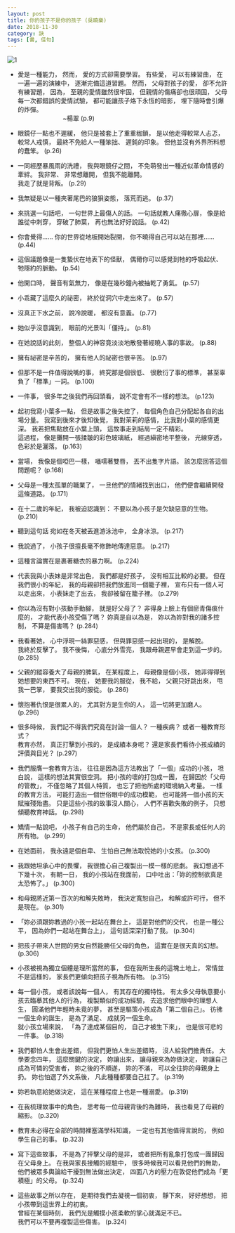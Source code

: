 ```yaml
---
layout: post
title: 你的孩子不是你的孩子 (吳曉樂)
date: 2018-11-30
category: 訣
tags: [書, 佳句]
---
```


![1](https://doltegg.github.io/egg/others/egg/child.jpg)

- 愛是一種能力，
然而，
愛的方式卻需要學習。
有些愛，
可以有練習曲，
在一遍一遍的演練中，
逐漸完備這道習題。
然而，
父母對孩子的愛，
卻不允許有練習題，
因為，
至親的愛情雖然很牢固，
但親情的傷痛卻也很頑固，
父母每一次都錯誤的愛情試驗，
都可能讓孩子烙下永恆的暗影，
埋下隨時會引爆的炸彈。<br />
&nbsp; &nbsp; &nbsp; &nbsp; &nbsp; &nbsp; &nbsp; &nbsp; &nbsp; &nbsp; &nbsp; &nbsp; &nbsp; ~楊翠 (p.9)


- 眼鏡仔一點也不遲緩，
他只是被套上了重重枷鎖，
是以他走得較常人忐忑，
較常人戒慎，
最終不免給人一種笨拙、 遲鈍的印象。
但他並沒有外界所料想的蠢笨。 (p.26)

<!--more-->


- 一同經歷暴風雨的洗禮，
我與眼鏡仔之間，
不免萌發出一種近似革命情感的牽絆。
我非常、 非常想離開，
但我不能離開。<br />
我走了就是背叛。 (p.29)


- 我無疑是以一種夾著尾巴的狼狽姿態，
落荒而逃。 (p.37)


- 來挑選一句話吧，
一句世界上最傷人的話。
一句話就教人痛徹心扉，
像是給誰從中刺穿，
穿破了肺葉，
再也無法好好說話。 (p.42)


- 你會覺得......
你的世界從地板開始裂開，
你不曉得自己可以站在那裡...... (p.44)


- 這個議題像是一隻蟄伏在地表下的怪獸，
偶爾你可以感覺到牠的呼吸起伏、
牠隱約的脈動。 (p.54)


- 他開口時，
聲音有氣無力，
像是在幾秒鐘內被抽乾了勇氣。 (p.57)


- 小乖藏了這麼久的祕密，
終於從洞穴中走出來了。 (p.57)


- 沒真正下水之前，
說冷說暖，
都沒有意義。 (p.77)


- 她似乎沒意識到，
眼前的光景叫「僵持」。 (p.81)


- 在她說話的此刻，
整個人的神容竟淡淡地散發著經曉人事的事故。 (p.88)


- 擁有祕密是辛苦的，
擁有他人的祕密也很辛苦。 (p.97)


- 但那不是一件值得說嘴的事，
終究那是個很低、 很敷衍了事的標準，
甚至辜負了「標準」一詞。 (p.100)


- 一件事，
很多年之後我們再回頭看，
說不定會有不一樣的想法。 (p.123)


- 起初我寫小葉多一點，
但是故事之後失控了，
每個角色自己分配起各自的出場分量。
我寫到後來才後知後覺，
我對茉莉的感情，
比我對小葉的感情更深。
我若把焦點放在小葉上頭，
這故事走到結局一定不精彩。<br />
這過程，
像是攤開一張揉皺的彩色玻璃紙，
經過縝密地平整後，
光線穿透，
色彩於是灑落。 (p.163)


- 當場，
我像是個啞巴一樣，
囁嚅著雙唇，
丟不出隻字片語。
該怎麼回答這個問題呢？ (p.168)


- 父母是一種太孤單的職業了，
一旦他們的情緒找到出口，
他們便會繼續開發這條道路。 (p.171)


- 在十二歲的年紀，
我被迫認識到：
不要以為小孩子是欠缺惡意的生物。 (p.210)


- 聽到這句話
宛如在冬天被丟進游泳池中，
全身冰涼。 (p.217)


- 我說過了，
小孩子很擅長毫不修飾地傳達惡意。 (p.217)


- 這種言論實在是裹著糖衣的暴力啊。 (p.224)


- 代表我與小表妹是非常出色，
我們都是好孩子，
沒有相互比較的必要。
但在我們很小的年紀，
我的母親卻把我們放進同一個籠子裡，
宣布只有一個人可以走出來，
小表妹走了出去，
我卻被留在籠子裡。 (p.279)


- 你以為沒有對小孩動手動腳，
就是好父母了？
非得身上臉上有個瘀青傷痕什麼的，
才能代表小孩受傷了嗎？
妳真是自以為是，
妳以為妳對我的諸多控制，
不算是傷害嗎？ (p.284)


- 我看著她，
心中浮現一絲罪惡感，
但與罪惡感一起出現的，
是解脫。<br />
我終於反擊了。
我不後悔，
心底分外雪亮，
我跟母親遲早會走到這一步的。 (p.285)


- 父親的縱容養大了母親的脾氣，
在某程度上，
母親像是個小孩，
她非得得到她想要的東西不可。
現在，
她要我的服從，
我不給，
父親只好跳出來，
甩我一巴掌，
要我交出我的服從。 (p.286)


- 懷抱著仇恨是很累人的，
尤其對方是生你的人，
這一切將更加磨人。 (p.296)


- 很多時候，
我們記不得我們究竟在討論一個人？
一種疾病？
或者一種教育形式？<br />
教育亦然，
真正打擊到小孩的，
是成績本身呢？
還是家長們看待小孩成績的評價與目光？ (p.297)


- 我們服膺一套教育方法，
往往是因為這方法教出了「一個」成功的小孩，
坦白說，
這樣的想法其實很空洞。
把小孩的壞的打包成一團，
在歸因於「父母的管教」，
不僅忽略了其個人特質，
也忘了把他所處的環境納入考量。
一樣的教育方法，
可能打造出一個世俗眼中的成功模範，
也可能將一個小孩的天賦摧殘殆盡。
只是這些小孩的故事沒人關心，
人們不喜歡失敗的例子，
只想傾聽教育神話。 (p.298)


- 矯情一點說吧，
小孩子有自己的生命，
他們屬於自己，
不是家長或任何人的所有物。 (p.299)


- 在她面前，
我永遠是個自卑、 生怕自己無法取悅她的小女孩。 (p.300)


- 我跟她坦承心中的畏懼，
我很擔心自己複製出一模一樣的悲劇。
我幻想過不下幾十次，
有朝一日，
我的小孩站在我面前，
口中吐出：「妳的控制欲真是太恐怖了。」 (p.300)


- 和母親將近第一百次的和解失敗時，
我決定寬恕自己，
和解或許可行，
但不是現在。 (p.301)


- 「妳必須跟妳教過的小孩一起站在舞台上，
這是對他們的交代，
也是一種公平，
因為妳們一起站在舞台上」，
這句話深深打動了我。 (p.304)


- 把孩子帶來人世間的男女自然能勝任父母的角色，
這實在是很天真的幻想。 (p.306)


- 小孩被視為獨立個體是理所當然的事，
但在我所生長的這塊土地上，
常情並不是這樣的，
家長們更傾向把孩子視為所有物。 (p.315)


- 每一個小孩，
或者該說每一個人，
有其存在的獨特性。
有太多父母執意要小孩去臨摹其他人的行為，
複製類似的成功經驗，
去追求他們眼中的理想人生，
圓滿他們年輕時未竟的夢，
甚至是驅策小孩成為「第二個自己」。
彷彿一個生命的誕生，
是為了滿足、 成就另一個生命。<br />
就小孩立場來說，
「為了達成某個目的，
自己才被生下來」，
也是很可悲的一件事。 (p.318)


- 我們都怕人生會出差錯，
但我們更怕人生出差錯時，
沒人給我們擔責任。
大學要念四年，
這麼關鍵的決定，
妳讓出來，
讓母親來為妳做決定，
妳讓自己成為可憐的受害者，
妳之後的不順遂，
妳的不滿，
可以全往妳的母親身上扔。
妳也怕選了外文系後，
凡此種種都要自己扛了。 (p.319)


- 妳若執意給她做決定，
這在某種程度上也是一種溺愛。 (p.319)


- 在我梳理故事中的角色，
思考每一位母親背後的為難時，
我也看見了母親的縮影。 (p.320)


- 教育未必得在全部的時間裡塞滿學科知識，
一定也有其他值得言說的，
例如學生自己的事。 (p.323)


- 寫下這些故事，
不是為了抨擊父母的是非，
或者把所有亂象打包成一團歸因在父母身上。
在我與家長接觸的經驗中，
很多時候我可以看見他們的無助，
他們被眾多輿論給干擾到無法做出決定，
四面八方的壓力在敦促他們成為「更積極」的父母。 (p.324)


- 這些故事之所以存在，
是期待我們去凝視一個初衷，
靜下來，
好好想想，
把小孩帶到這世界上的初衷。<br />
曾經在某個時刻，
我們光是觸摸小孩柔軟的掌心就滿足不已。<br />
我們可以不要再複製這些傷害。 (p.324)

